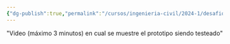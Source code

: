 ```yaml
---
{"dg-publish":true,"permalink":"/cursos/ingenieria-civil/2024-1/desafios-de-la-ingenieria/presentaciones/pre-feria/video/"}
---
```


"Video (máximo 3 minutos) en cual se muestre el prototipo siendo testeado"
